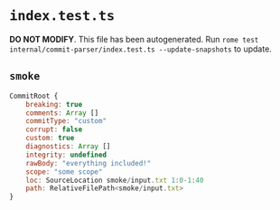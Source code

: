 # `index.test.ts`

**DO NOT MODIFY**. This file has been autogenerated. Run `rome test internal/commit-parser/index.test.ts --update-snapshots` to update.

## `smoke`

```javascript
CommitRoot {
	breaking: true
	comments: Array []
	commitType: "custom"
	corrupt: false
	custom: true
	diagnostics: Array []
	integrity: undefined
	rawBody: "everything included!"
	scope: "some scope"
	loc: SourceLocation smoke/input.txt 1:0-1:40
	path: RelativeFilePath<smoke/input.txt>
}
```
